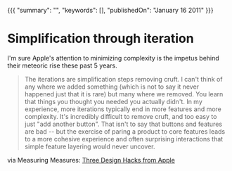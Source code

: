 {{{
    "summary": "",
    "keywords": [],
    "publishedOn": "January 16 2011"
}}}


# Simplification through iteration

I'm sure Apple's attention to minimizing complexity is the impetus behind their meteoric rise these past 5 years.

> The iterations are simplification steps removing cruft. I can't think of any where we added something (which is not to say it never happened just that it is rare) but many where we removed. You learn that things you thought you needed you actually didn't.
In my experience, more iterations typically end in more features and more complexity. It's incredibly difficult to remove cruft, and too easy to just "add another button". That isn't to say that buttons and features are bad -- but the exercise of paring a product to core features leads to a more cohesive experience and often surprising interactions that simple feature layering would never uncover.

via Measuring Measures: [Three Design Hacks from Apple][1]

 

 [1]: http://measuringmeasures.com/blog/2011/1/14/three-design-hacks-from-apple.html